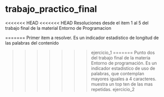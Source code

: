 # trabajo_practico_final
<<<<<<< HEAD
<<<<<<< HEAD
Resoluciones desde el item 1 al 5 del trabajo final de la material Entorno de Programacion

=======
Primer item a resolver. Es un indicador estadistico de longitud de las palabras del contenido
>>>>>>> ejercicio_1
=======
Punto dos del trabajo final de la materia Entorno de programación. Es un indicador estadistico de uso de palabras, que contemplan mayores iguales a 4 caracteres. muestra un top ten de las mas repetidas.
>>>>>>> ejercicio_2

